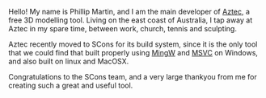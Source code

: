 
Hello! My name is Phillip Martin, and I am the main developer of [Aztec](http://aztec.sourceforge.net/), a free 3D modelling tool. Living on the east coast of Australia, I tap away at Aztec in my spare time, between work, church, tennis and sculpting. 

Aztec recently moved to SCons for its build system, since it is the only tool that we could find that built properly using [MingW](http://www.mingw.org) and [MSVC](http://msdn.microsoft.com/visualc/) on Windows, and also built on linux and MacOSX. 

Congratulations to the SCons team, and a very large thankyou from me for creating such a great and useful tool. 
